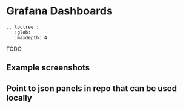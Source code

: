# Grafana Dashboards

```eval_rst
.. toctree::
   :glob:
   :maxdepth: 4
```

TODO

## Example screenshots

## Point to json panels in repo that can be used locally
